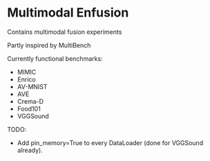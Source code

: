 # Multimodal Enfusion

Contains multimodal fusion experiments

Partly inspired by MultiBench

Currently functional benchmarks: 
- MIMIC
- Enrico
- AV-MNIST
- AVE
- Crema-D
- Food101
- VGGSound

TODO: 
- Add pin_memory=True to every DataLoader (done for VGGSound already).

